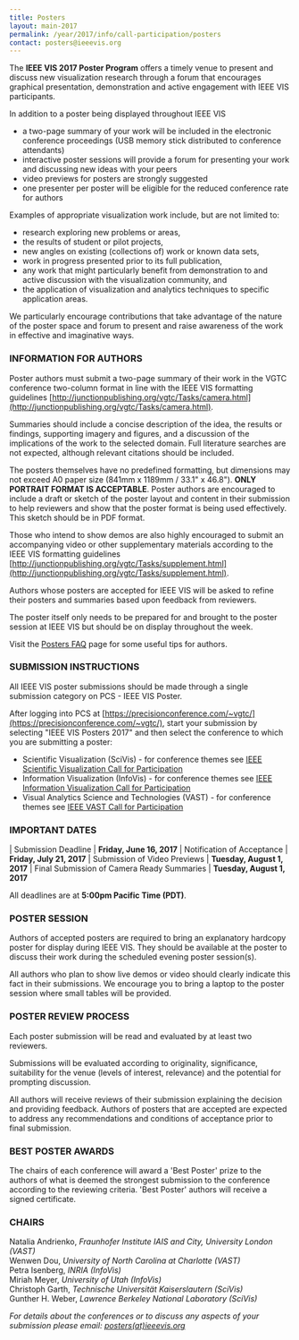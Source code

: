 ```yaml
---
title: Posters
layout: main-2017
permalink: /year/2017/info/call-participation/posters
contact: posters@ieeevis.org
---
```


The **IEEE VIS 2017 Poster Program** offers a timely venue to present
and discuss new visualization research through a forum that encourages
graphical presentation, demonstration and active engagement with IEEE
VIS participants.

In addition to a poster being displayed throughout IEEE VIS

* a two-page summary of your work will be included in the electronic
  conference proceedings (USB memory stick distributed to conference
  attendants)
* interactive poster sessions will provide a forum for presenting your
  work and discussing new ideas with your peers
* video previews
  for posters are strongly suggested
* one presenter per poster will be eligible for the reduced
  conference rate for authors

Examples of appropriate visualization work include, but are not limited to:

* research exploring new problems or areas,
* the results of student or pilot projects,
* new angles on existing (collections of) work or known data sets,
* work in progress presented prior to its full publication,
* any work that might particularly benefit from demonstration to and
  active discussion with the visualization community, and
* the application of visualization and analytics techniques to
  specific application areas.

We particularly encourage contributions that take advantage of the nature
of the poster space and forum to present and raise awareness of the work
in effective and imaginative ways.

### INFORMATION FOR AUTHORS

Poster authors must submit a two-page summary of their work in the
VGTC conference two-column format in line with the IEEE VIS formatting
guidelines
[http://junctionpublishing.org/vgtc/Tasks/camera.html](http://junctionpublishing.org/vgtc/Tasks/camera.html).

Summaries should include a concise description of the idea, the
results or findings, supporting imagery and figures, and a discussion
of the implications of the work to the selected domain. Full
literature searches are not expected, although relevant citations
should be included.

The posters themselves have no predefined formatting, but dimensions
may not exceed A0 paper size (841mm x 1189mm / 33.1" x 46.8"). **ONLY
PORTRAIT FORMAT IS ACCEPTABLE**. Poster authors are encouraged to
include a draft or sketch of the poster layout and content in their
submission to help reviewers and show that the poster format is being
used effectively. This sketch should be in PDF format.

Those who intend to show demos are also highly encouraged to submit an
accompanying video or other supplementary materials according to the
IEEE VIS formatting guidelines
[http://junctionpublishing.org/vgtc/Tasks/supplement.html](http://junctionpublishing.org/vgtc/Tasks/supplement.html).

Authors whose posters are accepted for IEEE VIS will be asked to
refine their posters and summaries based upon feedback from reviewers.

The poster itself only needs to be prepared for and brought to the
poster session at IEEE VIS but should be on display throughout the week.

Visit the [Posters FAQ](/year/2017/info/call-participation/posters-faq) page for some useful tips for authors.

### SUBMISSION INSTRUCTIONS

All IEEE VIS poster submissions should be made through a single
submission category on PCS - IEEE VIS Poster.

After logging into PCS at [https://precisionconference.com/~vgtc/](https://precisionconference.com/~vgtc/), start your submission by selecting "IEEE VIS Posters 2017" and then select the conference to which you are submitting a poster:

* Scientific Visualization (SciVis) - for conference themes see [IEEE
  Scientific Visualization Call for Participation](/year/2017/info/call-participation/scivis-paper-types)
* Information Visualization (InfoVis) - for conference themes see [IEEE
  Information Visualization Call for Participation](/year/2017/info/call-participation/infovis-paper-types)
* Visual Analytics Science and Technologies (VAST) - for conference
  themes see
  [IEEE VAST Call for Participation](/year/2017/info/call-participation/vast-paper-types)


### IMPORTANT DATES


| Submission Deadline				| **Friday, June 16, 2017**
| Notification of Acceptance			| **Friday, July 21, 2017**
| Submission of Video Previews			| **Tuesday, August 1, 2017**
| Final Submission of Camera Ready Summaries	| **Tuesday, August 1, 2017**

All deadlines are at **5:00pm Pacific Time (PDT)**.

### POSTER SESSION

Authors of accepted posters are required to bring an explanatory hardcopy poster for display during IEEE VIS. They should be available at the poster to discuss their work during the scheduled evening poster session(s).

All authors who plan to show live demos or video should clearly indicate this fact in their submissions. We encourage you to bring a laptop to the poster session where small tables will be provided.

### POSTER REVIEW PROCESS

Each poster submission will be read and evaluated by at least two reviewers.

Submissions will be evaluated according to originality, significance, suitability for the venue (levels of interest, relevance) and the potential for prompting discussion.

All authors will receive reviews of their submission explaining the decision and providing feedback. Authors of posters that are accepted are expected to address any recommendations and conditions of acceptance prior to final submission.

### BEST POSTER AWARDS

The chairs of each conference will award a 'Best Poster' prize to the authors of what is deemed the strongest submission to the conference according to the reviewing criteria. 'Best Poster' authors will receive a signed certificate.

### CHAIRS

Natalia Andrienko, *Fraunhofer Institute IAIS and City, University London (VAST)*  
Wenwen Dou, *University of North Carolina at Charlotte (VAST)*  
Petra Isenberg, *INRIA  (InfoVis)*  
Miriah Meyer, *University of Utah (InfoVis)*  
Christoph Garth, *Technische Universität Kaiserslautern (SciVis)*  
Gunther H. Weber, *Lawrence Berkeley National Laboratory (SciVis)*

*For details about the conferences or to discuss any aspects of your submission please email: [posters(at)ieeevis.org](mailto:posters@ieeevis.org)*
